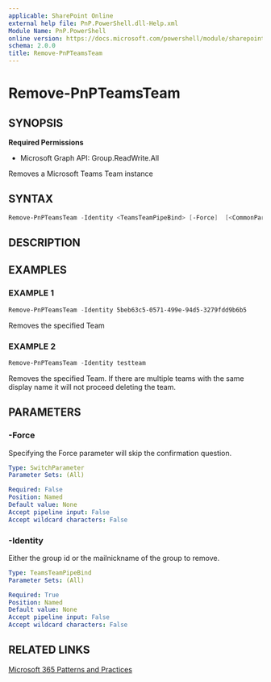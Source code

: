 ```yaml
---
applicable: SharePoint Online
external help file: PnP.PowerShell.dll-Help.xml
Module Name: PnP.PowerShell
online version: https://docs.microsoft.com/powershell/module/sharepoint-pnp/remove-pnpteamsteam
schema: 2.0.0
title: Remove-PnPTeamsTeam
---
```


# Remove-PnPTeamsTeam

## SYNOPSIS

**Required Permissions**

  * Microsoft Graph API: Group.ReadWrite.All

Removes a Microsoft Teams Team instance

## SYNTAX

```powershell
Remove-PnPTeamsTeam -Identity <TeamsTeamPipeBind> [-Force]  [<CommonParameters>]
```

## DESCRIPTION

## EXAMPLES

### EXAMPLE 1
```powershell
Remove-PnPTeamsTeam -Identity 5beb63c5-0571-499e-94d5-3279fdd9b6b5
```

Removes the specified Team

### EXAMPLE 2
```powershell
Remove-PnPTeamsTeam -Identity testteam
```

Removes the specified Team. If there are multiple teams with the same display name it will not proceed deleting the team.

## PARAMETERS

### -Force
Specifying the Force parameter will skip the confirmation question.

```yaml
Type: SwitchParameter
Parameter Sets: (All)

Required: False
Position: Named
Default value: None
Accept pipeline input: False
Accept wildcard characters: False
```

### -Identity
Either the group id or the mailnickname of the group to remove.

```yaml
Type: TeamsTeamPipeBind
Parameter Sets: (All)

Required: True
Position: Named
Default value: None
Accept pipeline input: False
Accept wildcard characters: False
```

## RELATED LINKS

[Microsoft 365 Patterns and Practices](https://aka.ms/m365pnp)